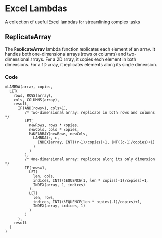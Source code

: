 # Excel Lambdas

A collection of useful Excel lambdas for streamlining complex tasks

## ReplicateArray

The **ReplicateArray** lambda function replicates each element of an array. It handles both one-dimensional arrays (rows or columns) and two-dimensional arrays. For a 2D array, it copies each element in both dimensions. For a 1D array, it replicates elements along its single dimension.

### Code

```excel
=LAMBDA(array, copies,
  LET(
    rows, ROWS(array),
    cols, COLUMNS(array),
    result,
      IF(AND(rows>1, cols>1),
         /* Two-dimensional array: replicate in both rows and columns */
         LET(
           newRows, rows * copies,
           newCols, cols * copies,
           MAKEARRAY(newRows, newCols,
             LAMBDA(r, c,
               INDEX(array, INT((r-1)/copies)+1, INT((c-1)/copies)+1)
             )
           )
         ),
         /* One-dimensional array: replicate along its only dimension */
         IF(rows=1,
           LET(
             len, cols,
             indices, INT((SEQUENCE(1, len * copies)-1)/copies)+1,
             INDEX(array, 1, indices)
           ),
           LET(
             len, rows,
             indices, INT((SEQUENCE(len * copies)-1)/copies)+1,
             INDEX(array, indices, 1)
           )
         )
      ),
    result
  )
)
```
